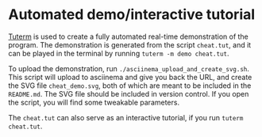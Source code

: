 # Automated demo/interactive tutorial

[Tuterm](https://github.com/veracioux/tuterm) is used to create a fully automated real-time demonstration of the program.
The demonstration is generated from the script `cheat.tut`, and it can be
played in the terminal by running `tuterm -m demo cheat.tut`.

To upload the demonstration, run `./asciinema_upload_and_create_svg.sh`. This
script will upload to asciinema and give you back the URL, and create the SVG
file `cheat_demo.svg`, both of which are meant to be included in the `README.md`.
The SVG file should be included in version control. If you open the script, you
will find some tweakable parameters.

The `cheat.tut` can also serve as an interactive tutorial, if you run `tuterm cheat.tut`.
